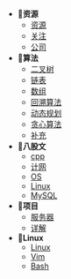 - 🙈**资源**
    - [资源](资源/资源.md)
    - [关注](资源/关注.md)
    - [公司](资源/公司.md)
- 🦄**算法**
    - [二叉树](算法/二叉树.md)
    - [链表](算法/链表.md)
    - [数组](算法/数组.md)
    - [回溯算法](算法/回溯算法.md)
    - [动态规划](算法/动态规划.md)
    - [贪心算法](算法/贪心算法.md)
    - [补充](算法/补充.md)
- 👻**八股文**
    - [cpp](八股文/cpp.md)
    - [计网](八股文/计算机网络.md)
    - [OS](八股文/操作系统.md)
    - [Linux](八股文/Linux.md)
    - [MySQL](八股文/MySQL.md)
- 🥳**项目**
    - [服务器](项目/webserver项目.md)
    - [详解](项目/webserver代码详解.md)
- 🤖**Linux**
    - [Linux](Linux/Linux.md)
    - [Vim](Linux/Vim.md)
    - [Bash](Linux/Bash.md)

